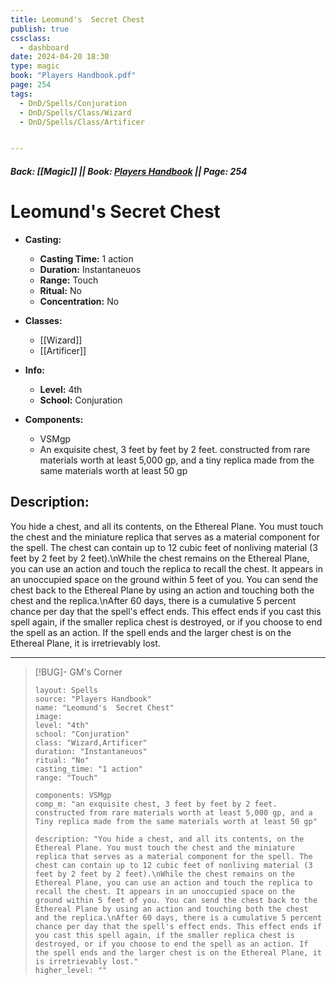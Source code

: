 ```yaml
---
title: Leomund's  Secret Chest
publish: true
cssclass:
  - dashboard
date: 2024-04-20 18:30
type: magic
book: "Players Handbook.pdf"
page: 254
tags:
  - DnD/Spells/Conjuration
  - DnD/Spells/Class/Wizard
  - DnD/Spells/Class/Artificer


---
```


##### Back: [[Magic]] || Book: [Players Handbook](https://drive.google.com/drive/folders/1O5bhpYizcIT5xxAoLOuzCRht_PVS7VSG?usp=sharing) || Page: 254

# Leomund's  Secret Chest

- **Casting:**
    - **Casting Time:** 1 action
    - **Duration:** Instantaneuos
    - **Range:** Touch
    - **Ritual:** No
    - **Concentration:** No
- **Classes:**
    - [[Wizard]]
    - [[Artificer]]

- **Info:**
    - **Level:** 4th
    - **School:** Conjuration
- **Components:**
    - VSMgp
    - An exquisite chest, 3 feet by feet by 2 feet. constructed from rare materials worth at least 5,000 gp, and a tiny replica made from the same materials worth at least 50 gp

## Description:
You hide a chest, and all its contents, on the Ethereal Plane. You must touch the chest and the miniature replica that serves as a material component for the spell. The chest can contain up to 12 cubic feet of nonliving material (3 feet by 2 feet by 2 feet).\nWhile the chest remains on the Ethereal Plane, you can use an action and touch the replica to recall the chest. It appears in an unoccupied space on the ground within 5 feet of you. You can send the chest back to the Ethereal Plane by using an action and touching both the chest and the replica.\nAfter 60 days, there is a cumulative 5 percent chance per day that the spell's effect ends. This effect ends if you cast this spell again, if the smaller replica chest is destroyed, or if you choose to end the spell as an action. If the spell ends and the larger chest is on the Ethereal Plane, it is irretrievably lost.



---

> [!BUG]- GM's Corner
>
> ```statblock
> layout: Spells
> source: "Players Handbook"
> name: "Leomund's  Secret Chest"
> image: 
> level: "4th"
> school: "Conjuration"
> class: "Wizard,Artificer"
> duration: "Instantaneuos"
> ritual: "No"
> casting_time: "1 action"
> range: "Touch"
>
> components: VSMgp
> comp_m: "an exquisite chest, 3 feet by feet by 2 feet. constructed from rare materials worth at least 5,000 gp, and a Tiny replica made from the same materials worth at least 50 gp"
>
> description: "You hide a chest, and all its contents, on the Ethereal Plane. You must touch the chest and the miniature replica that serves as a material component for the spell. The chest can contain up to 12 cubic feet of nonliving material (3 feet by 2 feet by 2 feet).\nWhile the chest remains on the Ethereal Plane, you can use an action and touch the replica to recall the chest. It appears in an unoccupied space on the ground within 5 feet of you. You can send the chest back to the Ethereal Plane by using an action and touching both the chest and the replica.\nAfter 60 days, there is a cumulative 5 percent chance per day that the spell's effect ends. This effect ends if you cast this spell again, if the smaller replica chest is destroyed, or if you choose to end the spell as an action. If the spell ends and the larger chest is on the Ethereal Plane, it is irretrievably lost."
> higher_level: ""
> ```
